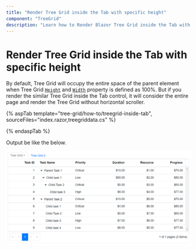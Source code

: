 ```yaml
---
title: "Render Tree Grid inside the Tab with specific height"
component: "TreeGrid"
description: "Learn how to Render Blazor Tree Grid inside the Tab with specific height"
---
```


# Render Tree Grid inside the Tab with specific height

By default, Tree Grid will occupy the entire space of the parent element when Tree Grid [`Height`](https://help.syncfusion.com/cr/blazor/Syncfusion.Blazor.TreeGrid.SfTreeGrid-1.html#Syncfusion_Blazor_TreeGrid_SfTreeGrid_1_Height) and [`Width`](https://help.syncfusion.com/cr/blazor/Syncfusion.Blazor.TreeGrid.SfTreeGrid-1.html#Syncfusion_Blazor_TreeGrid_SfTreeGrid_1_Width) property is defined as 100%. But if you render the similar Tree Grid inside the Tab control, it will consider the entire page and render the Tree Grid without horizontal scroller.

{% aspTab template="tree-grid/how-to/treegrid-inside-tab", sourceFiles="index.razor,treegriddata.cs" %}

{% endaspTab %}

Output be like the below.

![`Final output`](../images/treegrid-in-tab.PNG)